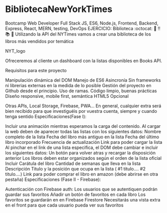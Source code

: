 # BibliotecaNewYorkTimes
Bootcamp Web Developer Full Stack
JS, ES6, Node.js, Frontend, Backend, Express, React, MERN, testing, DevOps
EJERCICIO: Biblioteca :octocat: 📜 ‼️ 📚 📖
Utilizando la API del NYTimes vamos a crear una biblioteca de los libros más vendidos por temática

NYT_logo

Ofreceremos al cliente un dashboard con la listas disponibles en Books API.

Requisitos para este proyecto

Manipulación dinámica del DOM
Manejo de ES6
Asincronía
Sin frameworks ni librerias externas en la medida de lo posible
Gestión del proyecto en Github desde el principio. Uso de ramas.
Código limpio, buenas prácticas
Diseño responsive, mobile first, semántica HTML5
Opcional

Otras APIs, Local Storage, Firebase, PWA...
En general, cualquier extra será bien recibido para que investiguéis por vuestra cuenta, siempre y cuando tenga sentido
Especificaciones(Fase I):

Incluir una animación mientras esperamos la carga del contenido.
Al cargar la web deben de aparecer todas las listas con los siguientes datos:
Nombre completo de la lista
Fecha del libro más antiguo en la lista
Fecha del último libro incorporado
Frecuencia de actualización
Link para poder cargar la lista
Al pinchar en el link de una lista especifica, el DOM debe cambiar e incluir los siguientes datos:
Un botón para volver atras y recargar la disposición anterior
Los libros deben estar organizados según el orden de la lista oficial
Incluir
Carátula del libro
Cantidad de semanas que lleva en la lista
Descripción
Titulo y la posición que ocupa en la lista ( #1 titulo.... #2 titulo....)
Link para poder comprar el libro en amazon (debe abrirse en otra pestaña)
Especificaciones (Fase II - Firebase):

Autenticación con Firebase auth: Los usuarios que se autentiquen podrán guardar sus favoritos
Añadir un botón de favoritos en cada libro
Los favoritos se guardarán en en Firebase Firestore
Necesitarás una vista extra en el front para que cada usuario pueda ver sus favoritos